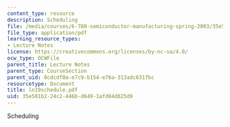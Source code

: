 ```yaml
---
content_type: resource
description: Scheduling
file: /media/courses/6-780-semiconductor-manufacturing-spring-2003/35e501b224c2446bd6491afd84d025d9_ln19schedule.pdf
file_type: application/pdf
learning_resource_types:
- Lecture Notes
license: https://creativecommons.org/licenses/by-nc-sa/4.0/
ocw_type: OCWFile
parent_title: Lecture Notes
parent_type: CourseSection
parent_uid: 8cdcdf0a-e7c9-b154-e76a-313adc631fbc
resourcetype: Document
title: ln19schedule.pdf
uid: 35e501b2-24c2-446b-d649-1afd84d025d9
---
```

Scheduling